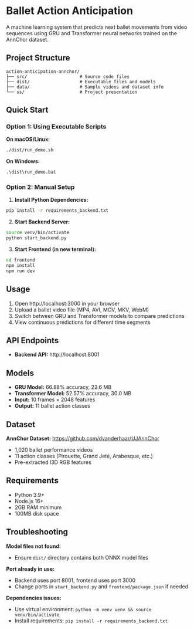 # Ballet Action Anticipation

A machine learning system that predicts next ballet movements from video sequences using GRU and Transformer neural networks trained on the AnnChor dataset.

## Project Structure

```
action-anticipation-annchor/
├── src/                    # Source code files
├── dist/                   # Executable files and models
├── data/                   # Sample videos and dataset info
└── ss/                     # Project presentation
```

## Quick Start

### Option 1: Using Executable Scripts

**On macOS/Linux:**

```bash
./dist/run_demo.sh
```

**On Windows:**

```cmd
.\dist\run_demo.bat
```

### Option 2: Manual Setup

1. **Install Python Dependencies:**

```bash
pip install -r requirements_backend.txt
```

2. **Start Backend Server:**

```bash
source venv/bin/activate
python start_backend.py
```

3. **Start Frontend (in new terminal):**

```bash
cd frontend
npm install
npm run dev
```

## Usage

1. Open http://localhost:3000 in your browser
2. Upload a ballet video file (MP4, AVI, MOV, MKV, WebM)
3. Switch between GRU and Transformer models to compare predictions
4. View continuous predictions for different time segments

## API Endpoints

- **Backend API:** http://localhost:8001

## Models

- **GRU Model:** 66.88% accuracy, 22.6 MB
- **Transformer Model:** 52.57% accuracy, 30.0 MB
- **Input:** 10 frames × 2048 features
- **Output:** 11 ballet action classes

## Dataset

**AnnChor Dataset:** https://github.com/dvanderhaar/UJAnnChor

- 1,020 ballet performance videos
- 11 action classes (Pirouette, Grand Jeté, Arabesque, etc.)
- Pre-extracted I3D RGB features

## Requirements

- Python 3.9+
- Node.js 16+
- 2GB RAM minimum
- 100MB disk space

## Troubleshooting

**Model files not found:**

- Ensure `dist/` directory contains both ONNX model files

**Port already in use:**

- Backend uses port 8001, frontend uses port 3000
- Change ports in `start_backend.py` and `frontend/package.json` if needed

**Dependencies issues:**

- Use virtual environment: `python -m venv venv && source venv/bin/activate`
- Install requirements: `pip install -r requirements_backend.txt`
